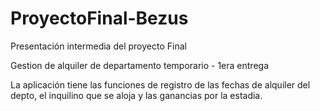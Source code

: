 # ProyectoFinal-Bezus
Presentación intermedia del proyecto Final

Gestion de alquiler de departamento temporario - 1era entrega

La aplicación tiene las funciones de registro de las fechas de alquiler del depto, el inquilino que se aloja y las ganancias por la estadia.


